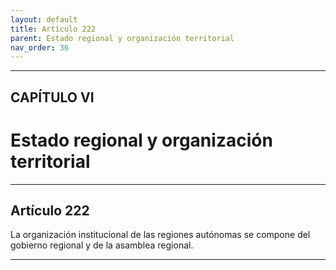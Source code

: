 ```yaml
---
layout: default
title: Artículo 222
parent: Estado regional y organización territorial
nav_order: 36
---
```


---

## CAPÍTULO VI
# Estado regional y organización territorial

---

## Artículo 222

La organización institucional de las regiones autónomas se compone del gobierno regional y de la asamblea regional.

---
